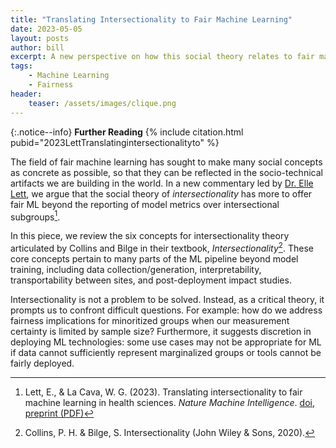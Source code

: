 ```yaml
---
title: "Translating Intersectionality to Fair Machine Learning"
date: 2023-05-05
layout: posts
author: bill
excerpt: A new perspective on how this social theory relates to fair machine learning.
tags: 
    - Machine Learning
    - Fairness
header:
    teaser: /assets/images/clique.png
---
```

{:.notice--info}
**Further Reading**
{% include citation.html pubid="2023LettTranslatingintersectionalityto" %}

[^paper]: Lett, E., & La Cava, W. G. (2023).  Translating intersectionality to fair machine learning in health sciences.  *Nature Machine Intelligence*. [doi](https://doi.org/10.1038/s42256-023-00651-3), [preprint (PDF)](https://osf.io/download/63fd1bd940cecd079876f20c/)
[^collins]: Collins, P. H. & Bilge, S. Intersectionality (John Wiley & Sons, 2020). 

The field of fair machine learning has sought to make many social concepts as concrete as possible, so that they can be reflected in the socio-technical artifacts we are building in the world. In a new commentary led by [Dr. Elle Lett](https://cavalab.org/members/lett-elle/), we argue that the social theory of *intersectionality* has more to offer fair ML beyond the reporting of model metrics over intersectional subgroups[^paper]. 

In this piece, we review the six concepts for intersectionality theory articulated by Collins and Bilge in their textbook, *Intersectionality*[^collins]. These core concepts pertain to many parts of the ML pipeline beyond model training, including data collection/generation, interpretability, transportability between sites, and post-deployment impact studies.  

Intersectionality is not a problem to be solved. 
Instead, as a critical theory, it prompts us to confront difficult questions.
For example: how do we address fairness implications for minoritized groups when our measurement certainty is limited by sample size? 
Furthermore, it suggests discretion in deploying ML technologies: some use cases may not be appropriate for ML if data cannot sufficiently represent marginalized groups or tools cannot be fairly deployed. 